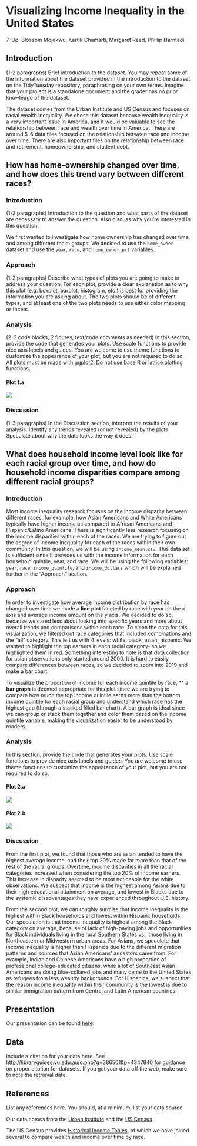 Visualizing Income Inequality in the United States
================
7-Up: Blossom Mojekwu, Kartik Chamarti, Margaret Reed, Phillip Harmadi

## Introduction

(1-2 paragraphs) Brief introduction to the dataset. You may repeat some
of the information about the dataset provided in the introduction to the
dataset on the TidyTuesday repository, paraphrasing on your own terms.
Imagine that your project is a standalone document and the grader has no
prior knowledge of the dataset.

The dataset comes from the Urban Institute and US Census and focuses on
racial wealth inequality. We chose this dataset because wealth
inequality is a very important issue in America, and it would be
valuable to see the relationship between race and wealth over time in
America. There are around 5-6 data files focused on the relationship
between race and income over time. There are also important files on the
relationship between race and retirement, homeownership, and student
debt.

## How has home-ownership changed over time, and how does this trend vary between different races?

### Introduction

(1-2 paragraphs) Introduction to the question and what parts of the
dataset are necessary to answer the question. Also discuss why you’re
interested in this question.

We first wanted to investigate how home ownership has changed over time,
and among different racial groups. We decided to use the `home_owner`
dataset and use the `year`, `race`, and `home_owner_pct` variables.

### Approach

(1-2 paragraphs) Describe what types of plots you are going to make to
address your question. For each plot, provide a clear explanation as to
why this plot (e.g. boxplot, barplot, histogram, etc.) is best for
providing the information you are asking about. The two plots should be
of different types, and at least one of the two plots needs to use
either color mapping or facets.

### Analysis

(2-3 code blocks, 2 figures, text/code comments as needed) In this
section, provide the code that generates your plots. Use scale functions
to provide nice axis labels and guides. You are welcome to use theme
functions to customize the appearance of your plot, but you are not
required to do so. All plots must be made with ggplot2. Do not use base
R or lattice plotting functions.

#### Plot 1.a

![](README_files/figure-gfm/first-look-1.png)<!-- -->

### Discussion

(1-3 paragraphs) In the Discussion section, interpret the results of
your analysis. Identify any trends revealed (or not revealed) by the
plots. Speculate about why the data looks the way it does.

## What does household income level look like for each racial group over time, and how do household income disparities compare among different racial groups?

### Introduction

Most income inequality research focuses on the income disparity between
different races, for example, how Asian Americans and White Americans
typically have higher income as compared to African Americans and
Hispanic/Latino Americans. There is significantly less research focusing
on the income disparities within each of the races. We are trying to
figure out the degree of income inequality for each of the races within
their own community. In this question, we will be using
`income_mean.csv`. This data set is sufficient since it provides us with
the income information for each household quintile, year, and race. We
will be using the following variables: `year`, `race`,
`income_quintile`, and `income_dollars` which will be explained further
in the “Approach” section.

### Approach

In order to investigate how average income distribution by race has
changed over time we made a **line plot** faceted by race with year on the x
axis and average income amount on the y axis. We decided to do so,
because we cared less about looking into specific years and more about
overall trends and comparisons within each race. To clean the data for
this visualization, we filtered out race categories that included
combinations and the “all” category. This left us with 4 levels: white,
black, asian, hispanic. We wanted to highlight the top earners in each
racial category- so we highlighted them in red. Something interesting to
note is that data collection for asian observations only started around
2000. It is hard to easily compare differences between races, so we
decided to zoom into 2019 and make a bar chart.

To visualize the proportion of income for each income quintile by race, 
** a **bar graph**
is deemed appropriate for this plot since we are trying to compare how
much the top income quintile earns more than the bottom income quintile
for each racial group and understand which race has the highest gap (through a stacked filled bar chart).
A bar graph is ideal since we can group or stack them together and color
them based on the income quintile variable, making the visualization
easier to be understood by readers.

### Analysis

In this section, provide the code that generates your plots. Use scale functions to provide nice axis labels and guides. You are welcome to use theme
functions to customize the appearance of your plot, but you are not required to do so. 

#### Plot 2.a

![](README_files/figure-gfm/plot_2a.png)<!-- -->

#### Plot 2.b

![](README_files/figure-gfm/plot_2b.png)<!-- -->

### Discussion

From the first plot, we found that those who are asian tended to have
the highest average income, and their top 20% made far more than that of
the rest of the racial groups. Overtime, income disparities in all the
racial categories increased when considering the top 20% of income
earners. This increase in disparity seemed to be most noticeable for the
white observations. We suspect that income is the highest among Asians
due to their high educational attainment on average, and lowest in
Blacks due to the systemic disadvantages they have experienced
throughout U.S. history. 

From the second plot, we can roughly surmise that income inequality 
is the highest within Black households and lowest within
Hispanic households. Our speculation is that income inequality 
is highest among the Black category on average, because of lack of 
high-paying jobs and opportunities for Black individuals living in the 
rural Southern States vs.  those living in Northeastern or Midwestern 
urban areas. For Asians, we speculate that income inequality is higher than
Hispanics due to the different migration patterns and sources that Asian
Americans' ancestors came from. For example, Indian and Chinese 
Americans have a high proportion of professional college-educated citizens, 
while a lot of Southeast Asian Americans are doing blue-collared jobs and 
many came to the United States as refugees from less wealthy backgrounds.
For Hispanics, we suspect that the reason income inequality within their
community is the lowest is due to similar immigration pattern from 
Central and Latin American countries.

## Presentation

Our presentation can be found [here](presentation/presentation.html).

## Data

Include a citation for your data here. See
<http://libraryguides.vu.edu.au/c.php?g=386501&p=4347840> for guidance
on proper citation for datasets. If you got your data off the web, make
sure to note the retrieval date.

## References

List any references here. You should, at a minimum, list your data
source.

Our data comes from the [Urban
Institute](https://apps.urban.org/features/wealth-inequality-charts/)
and the [US
Census](https://www.census.gov/data/tables/time-series/demo/income-poverty/historical-income-households.html).

The US Census provides [Historical Income
Tables](https://www.census.gov/data/tables/time-series/demo/income-poverty/historical-income-households.html),
of which we have joined several to compare wealth and income over time
by race.
